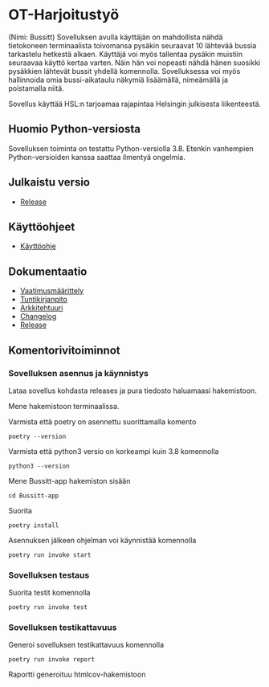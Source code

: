 # OT-Harjoitustyö

(Nimi: Bussitt) Sovelluksen avulla käyttäjän on mahdollista nähdä tietokoneen terminaalista toivomansa pysäkin seuraavat 10 lähtevää bussia tarkastelu hetkestä alkaen. Käyttäjä voi myös tallentaa pysäkin muistiin seuraavaa käyttö kertaa varten. Näin hän voi nopeasti nähdä hänen suosikki pysäkkien lähtevät bussit yhdellä komennolla. Sovelluksessa voi myös hallinnoida omia bussi-aikataulu näkymiä lisäämällä, nimeämällä ja poistamalla niitä. 

Sovellus käyttää HSL:n tarjoamaa rajapintaa Helsingin julkisesta liikenteestä.

## Huomio Python-versiosta
Sovelluksen toiminta on testattu Python-versiolla 3.8. Etenkin vanhempien Python-versioiden kanssa saattaa ilmentyä ongelmia.

## Julkaistu versio
- [Release](https://github.com/sutigit/ot-harjoitustyo/releases)


## Käyttöohjeet
- [Käyttöohje](https://github.com/sutigit/ot-harjoitustyo/blob/master/bussitt-app/dokumentaatio/kayttoohjeet.md)

## Dokumentaatio

- [Vaatimusmäärittely](https://github.com/sutigit/ot-harjoitustyo/blob/master/bussitt-app/dokumentaatio/vaatimusmaarittely.md)
- [Tuntikirjanpito](https://github.com/sutigit/ot-harjoitustyo/blob/master/bussitt-app/dokumentaatio/tuntikirjanpito.md)
- [Arkkitehtuuri](https://github.com/sutigit/ot-harjoitustyo/blob/master/bussitt-app/dokumentaatio/arkkitehtuuri.md)
- [Changelog](https://github.com/sutigit/ot-harjoitustyo/blob/master/bussitt-app/dokumentaatio/changelog.md)
- [Release](https://github.com/sutigit/ot-harjoitustyo/releases)

## Komentorivitoiminnot

### Sovelluksen asennus ja käynnistys

Lataa sovellus kohdasta releases ja pura tiedosto haluamaasi hakemistoon.

Mene hakemistoon terminaalissa.

Varmista että poetry on asennettu suorittamalla komento
```
poetry --version
```

Varmista että python3 versio on korkeampi kuin 3.8 komennolla
```
python3 --version
```

Mene Bussitt-app hakemiston sisään 
```
cd Bussitt-app
```

Suorita 
```
poetry install
```

Asennuksen jälkeen ohjelman voi käynnistää komennolla 
```
poetry run invoke start
```



### Sovelluksen testaus

Suorita testit komennolla

```
poetry run invoke test
```

### Sovelluksen testikattavuus

Generoi sovelluksen testikattavuus komennolla

```
poetry run invoke report
```
Raportti generoituu htmlcov-hakemistoon
